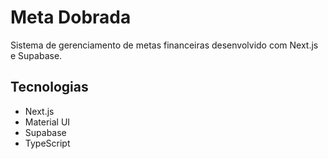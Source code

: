# Meta Dobrada

Sistema de gerenciamento de metas financeiras desenvolvido com Next.js e Supabase.

## Tecnologias

- Next.js
- Material UI
- Supabase
- TypeScript 